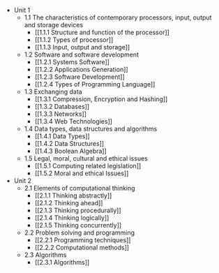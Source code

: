 - Unit 1
	- 1.1 The characteristics of contemporary processors, input, output and storage devices
		- [[1.1.1 Structure and function of the processor]]
		- [[1.1.2 Types of processor]]
		- [[1.1.3 Input, output and storage]]
	- 1.2 Software and software development
		- [[1.2.1 Systems Software]]
		- [[1.2.2 Applications Generation]]
		- [[1.2.3 Software Development]]
		- [[1.2.4 Types of Programming Language]]
	- 1.3 Exchanging data
		- [[1.3.1 Compression, Encryption and Hashing]]
		- [[1.3.2 Databases]]
		- [[1.3.3 Networks]]
		- [[1.3.4 Web Technologies]]
	- 1.4 Data types, data structures and algorithms
		- [[1.4.1 Data Types]]
		- [[1.4.2 Data Structures]]
		- [[1.4.3 Boolean Algebra]]
	- 1.5 Legal, moral, cultural and ethical issues
		- [[1.5.1 Computing related legislation]]
		- [[1.5.2 Moral and ethical Issues]]
- Unit 2
	- 2.1 Elements of computational thinking
		- [[2.1.1 Thinking abstractly]]
		- [[2.1.2 Thinking ahead]]
		- [[2.1.3 Thinking procedurally]]
		- [[2.1.4 Thinking logically]]
		- [[2.1.5 Thinking concurrently]]
	- 2.2 Problem solving and programming
		- [[2.2.1 Programming techniques]]
		- [[2.2.2 Computational methods]]
	- 2.3 Algorithms
		- [[2.3.1 Algorithms]]
